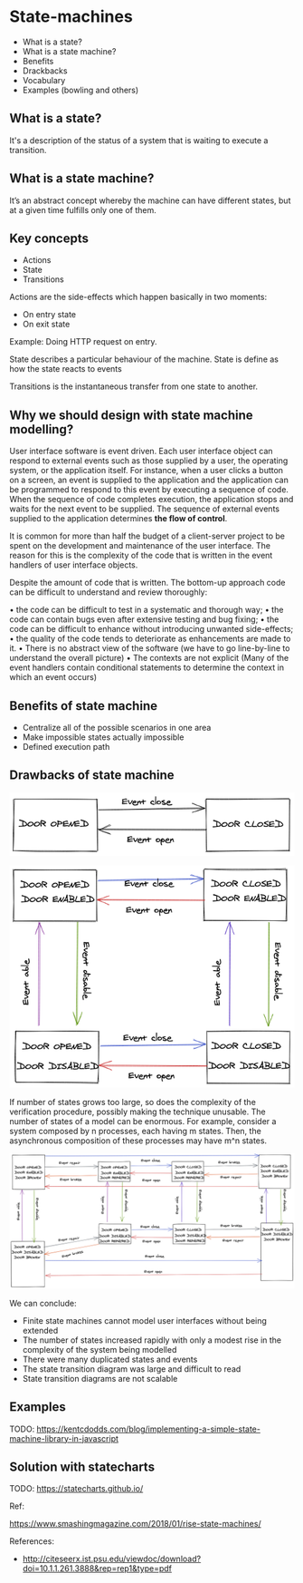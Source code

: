 # State-machines

- What is a state?
- What is a state machine?
- Benefits
- Drackbacks
- Vocabulary
- Examples (bowling and others)

## What is a state?

It's a description of the status of a system that is waiting to execute a transition.

## What is a state machine?

It’s an abstract concept whereby the machine can have different states, but at a given time fulfills only one of them.

## Key concepts

- Actions
- State
- Transitions

Actions are the side-effects which happen basically in two moments:

- On entry state
- On exit state

Example: Doing HTTP request on entry.

State describes a particular behaviour of the machine. State is define as how the state reacts to events

Transitions is the instantaneous transfer from one state to another.

<!-- TODO: Explain this more -->

## Why we should design with state machine modelling?

User interface software is event driven. Each user interface object can respond to external events such as those supplied by a user, the operating system, or the application itself.
For instance, when a user clicks a button on a screen, an event is supplied to the applica­tion and the application can be programmed to respond to this event by executing a sequence of code. When the sequence of code completes execution, the application stops and waits for the next event to be supplied.
The sequence of external events supplied to the application determines **the flow of control**.

It is common for more than half the budget of a client-server project to be spent on the development and maintenance of the user interface. The reason for this is the complexity of the code that is written in the event handlers of user interface objects.

Despite the amount of code that is written. The bottom-up approach code can be difficult to understand and review thoroughly:

• the code can be difficult to test in a systematic and thorough way;
• the code can contain bugs even after extensive testing and bug fixing;
• the code can be difficult to enhance without introducing unwanted side-effects;
• the quality of the code tends to deteriorate as enhancements are made to it.
• There is no abstract view of the software (we have to go line-by-line to understand the overall picture)
• The contexts are not explicit (Many of the event handlers contain conditional statements to determine the context in which an event occurs)

## Benefits of state machine

- Centralize all of the possible scenarios in one area
- Make impossible states actually impossible
- Defined execution path

## Drawbacks of state machine

![](./assets/drawback_image_00.png)

![](./assets/drawback_image_01.png)

If number of states grows too large, so does the complexity of the verification procedure, possibly making the technique unusable.
The number of states of a model can be enormous. For example, consider a system composed by n processes, each having m states. Then, the asynchronous composition of these processes may have m^n states.

![](./assets/drawback_image_02.png)

We can conclude:

- Finite state machines cannot model user interfaces without being extended
- The number of states increased rapidly with only a modest rise in the complexity of the system being modelled
- There were many duplicated states and events
- The state transition diagram was large and difficult to read
- State transition diagrams are not scalable

## Examples

TODO: https://kentcdodds.com/blog/implementing-a-simple-state-machine-library-in-javascript

## Solution with statecharts

TODO: https://statecharts.github.io/

Ref:

https://www.smashingmagazine.com/2018/01/rise-state-machines/

References:

- http://citeseerx.ist.psu.edu/viewdoc/download?doi=10.1.1.261.3888&rep=rep1&type=pdf
